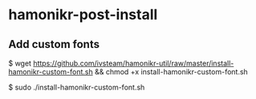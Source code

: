 # hamonikr-post-install

## Add custom fonts
$ wget https://github.com/ivsteam/hamonikr-util/raw/master/install-hamonikr-custom-font.sh && chmod +x install-hamonikr-custom-font.sh

$ sudo ./install-hamonikr-custom-font.sh 
